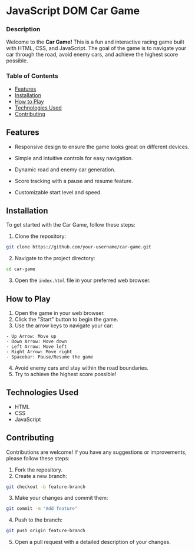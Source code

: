 # JavaScript DOM Car Game

### Description
Welcome to the **Car Game!** This is a fun and interactive racing game built with HTML, CSS, and JavaScript. The goal of the game is to navigate your car through the road, avoid enemy cars, and achieve the highest score possible.

### Table of Contents
- [Features](#features)
- [Installation](#installation)
- [How to Play](#how-to-play)
- [Technologies Used](#technologies-used)
- [Contributing](#contributing)

## Features
- Responsive design to ensure the game looks great on different devices.

- Simple and intuitive controls for easy navigation.

- Dynamic road and enemy car generation.

- Score tracking with a pause and resume feature.

- Customizable start level and speed.

## Installation
To get started with the Car Game, follow these steps:

1) Clone the repository:
```bash
git clone https://github.com/your-username/car-game.git
```
2) Navigate to the project directory:
```bash
cd car-game
```
3) Open the `index.html` file in your preferred web browser.

## How to Play
  1. Open the game in your web browser.
  2. Click the "Start" button to begin the game.
  3. Use the arrow keys to navigate your car:
     
    - Up Arrow: Move up
    - Down Arrow: Move down
    - Left Arrow: Move left
    - Right Arrow: Move right
    - Spacebar: Pause/Resume the game
  4. Avoid enemy cars and stay within the road boundaries.
  5. Try to achieve the highest score possible!

## Technologies Used
- HTML
- CSS
- JavaScript

## Contributing
Contributions are welcome! If you have any suggestions or improvements, please follow these steps:

1. Fork the repository.
2. Create a new branch:

```bash
git checkout -b feature-branch
```

3. Make your changes and commit them:

```bash
git commit -m "Add feature"
```

4. Push to the branch:

```bash
git push origin feature-branch
```

5. Open a pull request with a detailed description of your changes.
